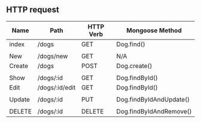 ## HTTP request

| Name   | Path           | HTTP Verb | Mongoose Method         |
| ------ | -------------- | --------- | ----------------------- |
| index  | /dogs          | GET       | Dog.find()              |
|        |                |           |                         |
| New    | /dogs/new      | GET       | N/A                     |
| Create | /dogs          | POST      | Dog.create()            |
|        |                |           |                         |
| Show   | /dogs/:id      | GET       | Dog.findById()          |
| Edit   | /dogs/:id/edit | GET       | Dog.findById()          |
|        |                |           |                         |
| Update | /dogs/:id      | PUT       | Dog.findByIdAndUpdate() |
|        |                |           |                         |
| DELETE | /dogs/:id      | DELETE    | Dog.findByIdAndRemove() |

